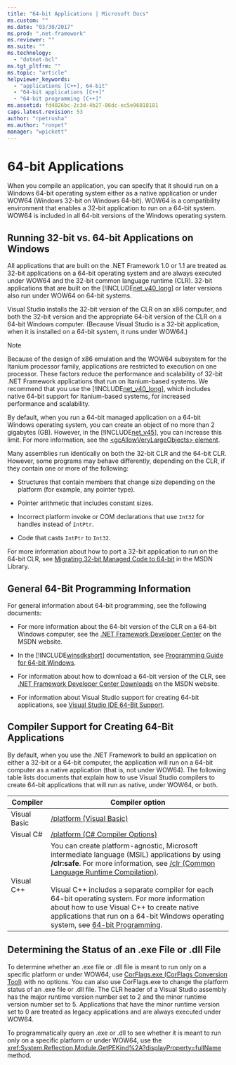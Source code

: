 ```yaml
---
title: "64-bit Applications | Microsoft Docs"
ms.custom: ""
ms.date: "03/30/2017"
ms.prod: ".net-framework"
ms.reviewer: ""
ms.suite: ""
ms.technology: 
  - "dotnet-bcl"
ms.tgt_pltfrm: ""
ms.topic: "article"
helpviewer_keywords: 
  - "applications [C++], 64-bit"
  - "64-bit applications [C++]"
  - "64-bit programming [C++]"
ms.assetid: fd4026bc-2c3d-4b27-86dc-ec5e96018181
caps.latest.revision: 53
author: "rpetrusha"
ms.author: "ronpet"
manager: "wpickett"
---
```

# 64-bit Applications
When you compile an application, you can specify that it should run on a Windows 64-bit operating system either as a native application or under WOW64 (Windows 32-bit on Windows 64-bit). WOW64 is a compatibility environment that enables a 32-bit application to run on a 64-bit system. WOW64 is included in all 64-bit versions of the Windows operating system.  
  
## Running 32-bit vs. 64-bit Applications on Windows  
 All applications that are built on the .NET Framework 1.0 or 1.1 are treated as 32-bit applications on a 64-bit operating system and are always executed under WOW64 and the 32-bit common language runtime (CLR). 32-bit applications that are built on the [!INCLUDE[net_v40_long](../../includes/net-v40-long-md.md)] or later versions also run under WOW64 on 64-bit systems.  
  
 Visual Studio installs the 32-bit version of the CLR on an x86 computer, and both the 32-bit version and the appropriate 64-bit version of the CLR on a 64-bit Windows computer. (Because Visual Studio is a 32-bit application, when it is installed on a 64-bit system, it runs under WOW64.)  
  
> [!NOTE]
>  Because of the design of x86 emulation and the WOW64 subsystem for the Itanium processor family, applications are restricted to execution on one processor. These factors reduce the performance and scalability of 32-bit .NET Framework applications that run on Itanium-based systems. We recommend that you use the [!INCLUDE[net_v40_long](../../includes/net-v40-long-md.md)], which includes native 64-bit support for Itanium-based systems, for increased performance and scalability.  
  
 By default, when you run a 64-bit managed application on a 64-bit Windows operating system, you can create an object of no more than 2 gigabytes (GB). However, in the [!INCLUDE[net_v45](../../includes/net-v45-md.md)], you can increase this limit.  For more information, see the [\<gcAllowVeryLargeObjects> element](../../docs/framework/configure-apps/file-schema/runtime/gcallowverylargeobjects-element.md).  
  
 Many assemblies run identically on both the 32-bit CLR and the 64-bit CLR. However, some programs may behave differently, depending on the CLR, if they contain one or more of the following:  
  
-   Structures that contain members that change size depending on the platform (for example, any pointer type).  
  
-   Pointer arithmetic that includes constant sizes.  
  
-   Incorrect platform invoke or COM declarations that use `Int32` for handles instead of `IntPtr`.  
  
-   Code that casts `IntPtr` to `Int32`.  
  
 For more information about how to port a 32-bit application to run on the 64-bit CLR, see [Migrating 32-bit Managed Code to 64-bit](http://go.microsoft.com/fwlink/?LinkId=150542) in the MSDN Library.  
  
## General 64-Bit Programming Information  
 For general information about 64-bit programming, see the following documents:  
  
-   For more information about the 64-bit version of the CLR on a 64-bit Windows computer, see the [.NET Framework Developer Center](http://go.microsoft.com/fwlink/?LinkId=37079) on the MSDN website.  
  
-   In the [!INCLUDE[winsdkshort](../../includes/winsdkshort-md.md)] documentation, see [Programming Guide for 64-bit Windows](http://go.microsoft.com/fwlink/p/?LinkId=253512).  
  
-   For information about how to download a 64-bit version of the CLR, see [.NET Framework Developer Center Downloads](http://go.microsoft.com/fwlink/?LinkId=50953) on the MSDN website.  
  
-   For information about Visual Studio support for creating 64-bit applications, see [Visual Studio IDE 64-Bit Support](http://msdn.microsoft.com/library/b08ff3ad-c6fd-468f-94d5-01a61aab6833).  
  
## Compiler Support for Creating 64-Bit Applications  
 By default, when you use the .NET Framework to build an application on either a 32-bit or a 64-bit computer, the application will run on a 64-bit computer as a native application (that is, not under WOW64). The following table lists documents that explain how to use Visual Studio compilers to create 64-bit applications that will run as native, under WOW64, or both.  
  
|Compiler|Compiler option|  
|--------------|---------------------|  
|Visual Basic|[/platform (Visual Basic)](~/docs/visual-basic/reference/command-line-compiler/platform.md)|  
|Visual C#|[/platform (C# Compiler Options)](~/docs/csharp/language-reference/compiler-options/platform-compiler-option.md)|  
|Visual C++|You can create platform-agnostic, Microsoft intermediate language (MSIL) applications by using **/clr:safe**. For more information, see [/clr (Common Language Runtime Compilation)](/cpp/build/reference/clr-common-language-runtime-compilation).<br /><br /> Visual C++ includes a separate compiler for each 64-bit operating system. For more information about how to use Visual C++ to create native applications that run on a 64-bit Windows operating system, see [64-bit Programming](http://msdn.microsoft.com/library/h2k70f3s\(v=vs.80\)).|  
  
## Determining the Status of an .exe File or .dll File  
 To determine whether an .exe file or .dll file is meant to run only on a specific platform or under WOW64, use [CorFlags.exe (CorFlags Conversion Tool)](../../docs/framework/tools/corflags-exe-corflags-conversion-tool.md) with no options. You can also use CorFlags.exe to change the platform status of an .exe file or .dll file. The CLR header of a Visual Studio assembly has the major runtime version number set to 2 and the minor runtime version number set to 5. Applications that have the minor runtime version set to 0 are treated as legacy applications and are always executed under WOW64.  
  
 To programmatically query an .exe or .dll to see whether it is meant to run only on a specific platform or under WOW64, use the <xref:System.Reflection.Module.GetPEKind%2A?displayProperty=fullName> method.